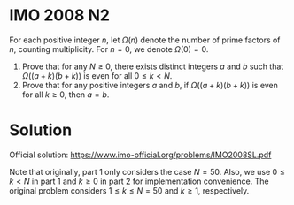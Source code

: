 # IMO 2008 N2

For each positive integer $n$, let $\Omega(n)$ denote the number of prime factors of $n$, counting multiplicity.
For $n = 0$, we denote $\Omega(0) = 0$.
1. Prove that for any $N \geq 0$, there exists distinct integers $a$ and $b$ such that $\Omega((a + k)(b + k))$ is even for all $0 \leq k < N$.
2. Prove that for any positive integers $a$ and $b$, if $\Omega((a + k)(b + k))$ is even for all $k \geq 0$, then $a = b$.



# Solution

Official solution: <https://www.imo-official.org/problems/IMO2008SL.pdf>

Note that originally, part 1 only considers the case $N = 50$.
Also, we use $0 \leq k < N$ in part 1 and $k \geq 0$ in part 2 for implementation convenience.
The original problem considers $1 \leq k \leq N = 50$ and $k \geq 1$, respectively.
